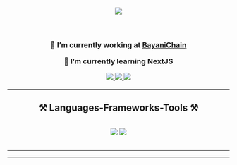 
<h1 align="center">
    <img src="https://readme-typing-svg.herokuapp.com/?font=Righteous&size=35&center=true&vCenter=true&width=500&height=70&duration=4000&lines=Hi+There!+👋;+I'm+Deinen!;" />
</h1>

<h3 align="center"Building blockchain magic with CRAFT: Cosmos, React, Azure Functions, TypeScript - Junior Full Stack Developer</h3>

<br/>

<div align="center">
 
 🔭 I’m currently working at <a href="https://bayanichain.io/" rel="noopener noreferrer" target="_blank">BayaniChain</a></li>
 
 🌱 I’m currently learning NextJS

 </div>
 
<div align="center"> 
  <a href="mailto:deinenf@gmail.com">
    <img src="https://img.shields.io/badge/Gmail-333333?style=for-the-badge&logo=gmail&logoColor=red" />
  </a>
  <a href="https://linkedin.com/in/deinenflores" target="_blank">
    <img src="https://img.shields.io/badge/LinkedIn-0077B5?style=for-the-badge&logo=linkedin&logoColor=white" target="_blank" />
  </a>
  <a href="https://yetiiii25.github.io/ReactPersonalWebsiteGraduate" target="_blank">
     <img src="https://img.shields.io/badge/Portfolio-FF5722?style=for-the-badge&logo=todoist&logoColor=white" target="_blank" /> <!-- sqlite, safari, google-chrome are other good icon options -->
  </a>
</div>

 <hr/>
 
<h2 align="center">⚒️ Languages-Frameworks-Tools ⚒️</h2>
<br/>
<div align="center">
    <img src="https://skillicons.dev/icons?i=azure,react,bootstrap,mui,html,css,vscode,github,figma,tailwind,git" />
    <img src="https://skillicons.dev/icons?i=nodejs,javascript,typescript,express,mongodb,nextjs," /><br>
</div>

<br/>
<hr/>




<hr/>

<br/>



<br/>
